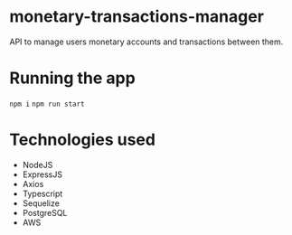 # monetary-transactions-manager
API to manage users monetary accounts and transactions between them.

# Running the app
`npm i`
`npm run start`

# Technologies used
- NodeJS
- ExpressJS
- Axios
- Typescript
- Sequelize
- PostgreSQL
- AWS